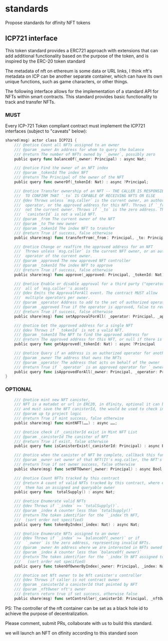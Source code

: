 # standards
Propose standards for dfinity NFT tokens

## ICP721 interface
This token standard provides a ERC721 approach with extensions that can add additional functionality based on the purpose of the token, and is inspired by the ERC-20 token standard 

The metadata of nft on ethereum is some data or URL links, I think nft's metadata on ICP can be another separate container, which can have its own unique functions, such as game characters, or other things.

The following interface allows for the implementation of a standard API for NFTs within smart contracts. This standard provides basic functionality to track and transfer NFTs.

### MUST
Every ICP-721 Token compliant contract must implement the ICP721 interfaces (subject to "caveats" below):
```go
shared(msg) actor class ICP721 {
    /// @notice Count all NFTs assigned to an owner
    /// @param _owner An address for whom to query the balance
    /// @return The number of NFTs owned by `_owner`, possibly zero
    public query func balanceOf(_owner: Principal) : async Nat;

    /// @notice Find the owner of an NFT index
    /// @param _tokenId The index NFT
    /// @return The Principal of the owner of the NFT
    public query func ownerOf(_tokenId: Nat) : async ?Principal;

    /// @notice Transfer ownership of an NFT -- THE CALLER IS RESPONSIBLE
    ///  TO CONFIRM THAT `_to` IS CAPABLE OF RECEIVING NFTS OR ELSE
    /// @dev Throws unless `msg.caller` is the current owner, an authorized
    ///  operator, or the approved address for this NFT. Throws if `_from` is
    ///  not the current owner. Throws if `_to` is the zero address. Throws if
    ///  `canisterId` is not a valid NFT.
    /// @param _from The current owner of the NFT
    /// @param _to The new owner
    /// @param _tokenId The index NFT to transfer
    /// @return True if success, false otherwise
    public share(msg) func transferFrom(_from： Principal, _to: Principal, _tokenId: Nat) : async Bool;

    /// @notice Change or reaffirm the approved address for an NFT
    ///  Throws unless `msg.caller` is the current NFT owner, or an authorized
    ///  operator of the current owner.
    /// @param _approved The new approved NFT controller
    /// @param _tokenId The index NFT to approve
    /// @return True if success, false otherwise
    public share(msg) func approve(_approved: Principal, _tokenId: Nat) external : async Bool;

    /// @notice Enable or disable approval for a third party ("operator") to manage
    ///  all of `msg.caller`'s assets
    /// @dev Emits the ApprovalForAll event. The contract MUST allow
    ///  multiple operators per owner.
    /// @param _operator Address to add to the set of authorized operators
    /// @param _approved True if the operator is approved, false to revoke approval
    /// @return True if success, false otherwise
    public share(msg) func setApprovalForAll( _operator: Principal, _approved: Bool) : async Bool;

    /// @notice Get the approved address for a single NFT
    /// @dev Throws if `_tokenId` is not a valid NFT.
    /// @param _tokenId The NFT to find the approved address for
    /// @return The approved address for this NFT, or null if there is none
    public query func getApproved(_tokenId: Nat) : async ?Principal

    /// @notice Query if an address is an authorized operator for another address
    /// @param _owner The address that owns the NFTs
    /// @param _operator The address that acts on behalf of the owner
    /// @return True if `_operator` is an approved operator for `_owner`, false otherwise
    public query func isApprovedForAll(_owner: Principal, _operator: Principal) : async Bool;
}
```


### OPTIONAL
```go
    /// @notice mint new NFT canister, 
    /// NFT is a matadat or url in ERC20, in dfinity, optional it can be a new canisterId,
    /// and must save the NFT canisterId, the would be used to check in function setNFTOwner to check msg.caller if exist in NFT CanisterId list
    /// @param up tp project logic
    /// @return True if mint success, false otherwise
    public share(msg) func mintNFT(……) : async ……;

    /// @notice check if _canisterId exist in Mint NFT List 
    /// @param _canisterId The canister of NFT
    /// @return True if exist, false otherwise
    public query func isCanisterExist(_canisterId: Principal) : async Bool;

    /// @notice when the canister of NFT be complete, callback this function from the NFT's canister 
    /// @param _owner set owner of that NFT(It's msg.caller, the NFT's canister)
    /// @return True if set owner success, false otherwise
    public share(msg) func setNFTOwner(_owner: Principal) : async Bool;

    /// @notice Count NFTs tracked by this contract
    /// @return A count of valid NFTs tracked by this contract, where each one of
    ///  them has an assigned and queryable owner
    public query func  totalSupply() : async Nat;

    /// @notice Enumerate valid NFTs
    /// @dev Throws if `_index` >= `totalSupply()`.
    /// @param _index A counter less than `totalSupply()`
    /// @return The token identifier for the `_index`th NFT,
    ///  (sort order not specified)
    public query func tokenByIndex(_index: Nat) : async Nat;

    /// @notice Enumerate NFTs assigned to an owner
    /// @dev Throws if `_index` >= `balanceOf(_owner)` or if
    ///  `_owner` is the zero address, representing invalid NFTs.
    /// @param _owner An address where we are interested in NFTs owned by them
    /// @param _index A counter less than `balanceOf(_owner)`
    /// @return The token identifier for the `_index`th NFT assigned to `_owner`,
    ///   (sort order not specified)
    public query func tokenOfOwnerByIndex(_owner: Principal, _index: Nat) : async Nat;

    /// @notice set Nft owner to be Nft canister's controller
    /// @dev Throws if caller is not contract owner 
    /// @param _canisterId a canisterId that pointed by NFT 
    /// @param _nftOwner nft's owner
    /// @return return true if set success, otherwise false
    public share(msg) func setController(_canisterId: Principal, _nftOwner: Principal) : async Bool;
```

PS: The controller of the nft container can be set as a black hole id to achieve the purpose of decentralization.

Please comment, submit PRs, collaborate with us to build this standard.

we will launch an NFT on dfinity according to this standard soon